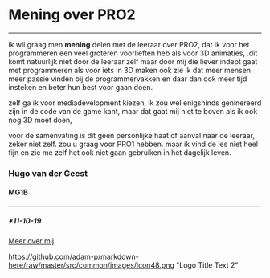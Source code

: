 # Mening over PRO2 
----------------

ik wil graag men **mening** delen met de leeraar over PRO2, dat ik voor het programmeren 
een veel groteren voorlieften heb als voor 3D animaties, 
.dit komt natuurlijk niet door de leeraar zelf maar door 
mij die liever indept gaat met programmeren als voor iets in 3D maken 
ook zie ik dat meer mensen meer passie vinden bij de 
programmervakken en daar dan ook meer tijd insteken en beter hun best
voor gaan doen. 

zelf ga ik voor mediadevelopment kiezen, ik zou wel enigsninds 
geninereerd zijn in de code van de game kant, maar dat gaat mij 
niet te boven als ik ook nog 3D moet doen, 

voor de samenvating is dit geen personlijke haat 
of aanval naar de leeraar, zeker niet zelf. zou u 
graag voor PRO1 hebben. maar ik vind de les niet heel fijn en zie me zelf het 
ook niet gaan gebruiken in het dagelijk leven.
 
### Hugo van der Geest
#### MG1B 
--------
##### *11-10-19 

[Meer over mij](https://www.instagram.com/Hugo.vdg/)

https://github.com/adam-p/markdown-here/raw/master/src/common/images/icon48.png "Logo Title Text 2"

